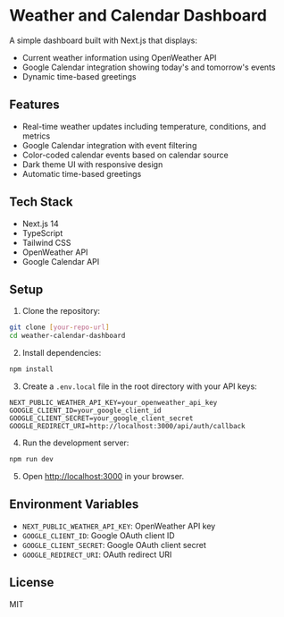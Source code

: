 # Weather and Calendar Dashboard

A simple dashboard built with Next.js that displays:
- Current weather information using OpenWeather API
- Google Calendar integration showing today's and tomorrow's events
- Dynamic time-based greetings

## Features

- Real-time weather updates including temperature, conditions, and metrics
- Google Calendar integration with event filtering
- Color-coded calendar events based on calendar source
- Dark theme UI with responsive design
- Automatic time-based greetings

## Tech Stack

- Next.js 14
- TypeScript
- Tailwind CSS
- OpenWeather API
- Google Calendar API

## Setup

1. Clone the repository:
```bash
git clone [your-repo-url]
cd weather-calendar-dashboard
```

2. Install dependencies:
```bash
npm install
```

3. Create a `.env.local` file in the root directory with your API keys:
```
NEXT_PUBLIC_WEATHER_API_KEY=your_openweather_api_key
GOOGLE_CLIENT_ID=your_google_client_id
GOOGLE_CLIENT_SECRET=your_google_client_secret
GOOGLE_REDIRECT_URI=http://localhost:3000/api/auth/callback
```

4. Run the development server:
```bash
npm run dev
```

5. Open [http://localhost:3000](http://localhost:3000) in your browser.

## Environment Variables

- `NEXT_PUBLIC_WEATHER_API_KEY`: OpenWeather API key
- `GOOGLE_CLIENT_ID`: Google OAuth client ID
- `GOOGLE_CLIENT_SECRET`: Google OAuth client secret
- `GOOGLE_REDIRECT_URI`: OAuth redirect URI

## License

MIT
